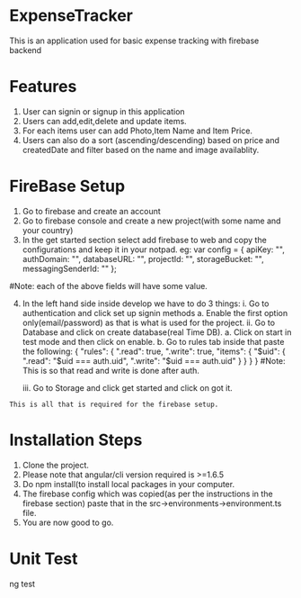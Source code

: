 # ExpenseTracker
This is an application used for basic expense tracking with firebase backend

# Features
1. User can signin or signup in this application
2. Users can add,edit,delete and update items.
3. For each items user can add Photo,Item Name and Item Price.
4. Users can also do a sort (ascending/descending) based on price and createdDate and filter based on the name and image availablity.

# FireBase Setup
1. Go to firebase and create an account
2. Go to firebase console and create a new project(with some name and your country)
3. In the get started section select add firebase to web and copy the configurations and keep it in your notpad.
    eg:
    var config = {
    apiKey: "",
    authDomain: "",
    databaseURL: "",
    projectId: "",
    storageBucket: "",
    messagingSenderId: ""
  };
  
  #Note: each of the above fields will have some value.
  
  4. In the left hand side inside develop we have to do 3 things:
      i. Go to authentication and click set up signin methods
        a. Enable the first option only(email/password) as that is what is used for the project.
      ii. Go to Database and click on create database(real Time DB).
        a. Click on start in test mode and then click on enable.
        b. Go to rules tab inside that paste the following:
        {
          "rules": {
            ".read": true,
            ".write": true,
              "items": {
               "$uid": {
                 ".read": "$uid === auth.uid",
                 ".write": "$uid === auth.uid"
               }
             }
          }
        }
        #Note: This is so that read and write is done after auth.
        
      iii. Go to Storage and click get started and click on got it.
      
    This is all that is required for the firebase setup.
    
# Installation Steps
1. Clone the project.
2. Please note that angular/cli version required is >=1.6.5
3. Do npm install(to install local packages in your computer.
4. The firebase config which was copied(as per the instructions in the firebase section) paste that in the 
src->environments->environment.ts file.
5. You are now good to go.

# Unit Test

ng test
